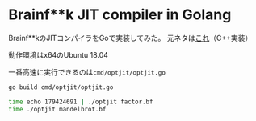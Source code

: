 # Brainf**k JIT compiler in Golang
Brainf**kのJITコンパイラをGoで実装してみた。
元ネタは[これ](https://postd.cc/adventures-in-jit-compilation-part-1-an-interpreter/)（C++実装）

動作環境はx64のUbuntu 18.04

一番高速に実行できるのは`cmd/optjit/optjit.go`

```sh
go build cmd/optjit/optjit.go

time echo 179424691 | ./optjit factor.bf
time ./optjit mandelbrot.bf
```
